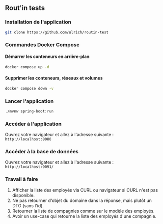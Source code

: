 ## Rout'in tests

### Installation de l'application

```bash
git clone https://github.com/ulrich/routin-test
```

### Commandes Docker Compose

#### Démarrer les conteneurs en arrière-plan

```bash
docker compose up -d
```

#### Supprimer les conteneurs, réseaux et volumes

```bash
docker compose down -v
```

### Lancer l'application

```bash
./mvnw spring-boot:run
```

### Accéder à l'application

Ouvrez votre navigateur et allez à l'adresse suivante : `http://localhost:8080`

### Accéder à la base de données

Ouvrez votre navigateur et allez à l'adresse suivante : `http://localhost:9091/`

### Travail à faire

1. Afficher la liste des employés via CURL ou navigateur si CURL n'est pas disponible.
2. Ne pas retourner d'objet du domaine dans la réponse, mais plutôt un DTO (sans l'id).
3. Retourner la liste de compagnies comme sur le modèle des employés.
4. Avoir un use-case qui retourne la liste des employés d'une compagnie.
